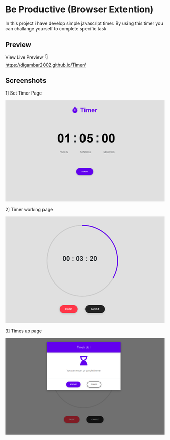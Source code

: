 
# Be Productive (Browser Extention)

In this project i have develop simple javascript timer. By using this timer you can challange yourself to complete specific task
## Preview

View Live Preview 👇  
https://digambar2002.github.io/Timer/

## Screenshots
1] Set Timer Page

![App Screenshot](https://raw.githubusercontent.com/DigambarBC/image-hosting/main/timer_settime.png)

2] Timer working page

![App Screenshot](https://raw.githubusercontent.com/DigambarBC/image-hosting/main/timer_on.png)

3] Times up page

![App Screenshot](https://raw.githubusercontent.com/DigambarBC/image-hosting/main/timer_timeup.png)
